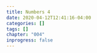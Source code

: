 ```yaml
---
title: Numbers 4
date: 2020-04-12T12:41:16-04:00
categories: []
tags: []
chapter: "004"
inprogress: false
---
```


